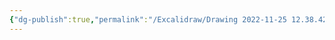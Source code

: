 ```yaml
---
{"dg-publish":true,"permalink":"/Excalidraw/Drawing 2022-11-25 12.38.42.excalidraw/","tags":["excalidraw"]}
---
```

<style> .container {font-family: sans-serif; text-align: center;} .button-wrapper button {z-index: 1;height: 40px; width: 100px; margin: 10px;padding: 5px;} .excalidraw .App-menu_top .buttonList { display: flex;} .excalidraw-wrapper { height: 800px; margin: 50px; position: relative;} :root[dir="ltr"] .excalidraw .layer-ui__wrapper .zen-mode-transition.App-menu_bottom--transition-left {transform: none;} </style><script src="https://cdn.jsdelivr.net/npm/react@17/umd/react.production.min.js"></script><script src="https://cdn.jsdelivr.net/npm/react-dom@17/umd/react-dom.production.min.js"></script><script type="text/javascript" src="https://cdn.jsdelivr.net/npm/@excalidraw/excalidraw@0/dist/excalidraw.production.min.js"></script><div id="Drawing_2022-11-25_1238.42.excalidraw.md"></div><script>(function(){const InitialData={"type":"excalidraw","version":2,"source":"https://github.com/zsviczian/obsidian-excalidraw-plugin/releases/tag/2.0.17","elements":[{"type":"rectangle","version":191,"versionNonce":1962725245,"isDeleted":false,"id":"JkZeGSv5ogsJzPf8MOGe0","fillStyle":"hachure","strokeWidth":1,"strokeStyle":"solid","roughness":1,"opacity":100,"angle":0,"x":-96.9676477336925,"y":-292.15670875437183,"strokeColor":"#000000","backgroundColor":"transparent","width":151,"height":60,"seed":1854232189,"groupIds":[],"frameId":null,"roundness":null,"boundElements":[{"type":"text","id":"VK8HdhKa"},{"id":"vfvikoxnILvKcTAxiAJQD","type":"arrow"},{"id":"Ny40uzDT_yPToTKjLKl30","type":"arrow"},{"id":"vCmnUTcsoCnVIbbHhR_1b","type":"arrow"},{"id":"c_-43hqCBz7vtqe5BZmM5","type":"arrow"},{"id":"VBVss_nribYs05AnmB3re","type":"arrow"}],"updated":1669351609984,"link":null,"locked":false,"customData":{"legacyTextWrap":true}},{"type":"text","version":176,"versionNonce":1588098714,"isDeleted":false,"id":"VK8HdhKa","fillStyle":"hachure","strokeWidth":1,"strokeStyle":"solid","roughness":1,"opacity":100,"angle":0,"x":-62.777607145313596,"y":-274.65670875437183,"strokeColor":"#000000","backgroundColor":"transparent","width":82.61991882324219,"height":25,"seed":656382749,"groupIds":[],"frameId":null,"roundness":null,"boundElements":[],"updated":1705116104233,"link":null,"locked":false,"fontSize":20,"fontFamily":1,"text":"readwise","rawText":"readwise","textAlign":"center","verticalAlign":"middle","containerId":"JkZeGSv5ogsJzPf8MOGe0","originalText":"readwise","lineHeight":1.25,"baseline":18},{"type":"ellipse","version":271,"versionNonce":297717587,"isDeleted":false,"id":"kc1k3EGH_KSBR-P2G2Qu6","fillStyle":"hachure","strokeWidth":1,"strokeStyle":"solid","roughness":1,"opacity":100,"angle":0,"x":171.97013246547192,"y":-306.17568217020016,"strokeColor":"#000000","backgroundColor":"transparent","width":103,"height":96,"seed":1903640861,"groupIds":[],"frameId":null,"roundness":null,"boundElements":[{"type":"text","id":"98O1xAEo"},{"id":"vCmnUTcsoCnVIbbHhR_1b","type":"arrow"}],"updated":1669351587428,"link":null,"locked":false,"customData":{"legacyTextWrap":true}},{"type":"text","version":255,"versionNonce":2071157146,"isDeleted":false,"id":"98O1xAEo","fillStyle":"hachure","strokeWidth":1,"strokeStyle":"solid","roughness":1,"opacity":100,"angle":0,"x":181.87017213832348,"y":-283.17568217020016,"strokeColor":"#000000","backgroundColor":"transparent","width":83.19992065429688,"height":50,"seed":2078118707,"groupIds":[],"frameId":null,"roundness":null,"boundElements":[],"updated":1705116104233,"link":null,"locked":false,"fontSize":20,"fontFamily":1,"text":"roam\nresearch","rawText":"roam research","textAlign":"center","verticalAlign":"middle","containerId":"kc1k3EGH_KSBR-P2G2Qu6","originalText":"roam research","lineHeight":1.25,"baseline":43},{"type":"ellipse","version":255,"versionNonce":1259329501,"isDeleted":false,"id":"RvQSWTduSatIbJONVg3pB","fillStyle":"hachure","strokeWidth":1,"strokeStyle":"solid","roughness":1,"opacity":100,"angle":0,"x":172.61283080709114,"y":-449.03843281171396,"strokeColor":"#000000","backgroundColor":"transparent","width":104,"height":93,"seed":2029056925,"groupIds":[],"frameId":null,"roundness":null,"boundElements":[{"type":"text","id":"DgbjTcoh"},{"id":"D_GVkkAnC4vvjikS8yImV","type":"arrow"},{"id":"VBVss_nribYs05AnmB3re","type":"arrow"}],"updated":1669351609984,"link":null,"locked":false,"customData":{"legacyTextWrap":true}},{"type":"text","version":226,"versionNonce":73800026,"isDeleted":false,"id":"DgbjTcoh","fillStyle":"hachure","strokeWidth":1,"strokeStyle":"solid","roughness":1,"opacity":100,"angle":0,"x":196.3528591884388,"y":-415.03843281171396,"strokeColor":"#000000","backgroundColor":"transparent","width":56.51994323730469,"height":25,"seed":1608095325,"groupIds":[],"frameId":null,"roundness":null,"boundElements":[],"updated":1705116104234,"link":null,"locked":false,"fontSize":20,"fontFamily":1,"text":"notion","rawText":"notion","textAlign":"center","verticalAlign":"middle","containerId":"RvQSWTduSatIbJONVg3pB","originalText":"notion","lineHeight":1.25,"baseline":18},{"type":"ellipse","version":238,"versionNonce":465711731,"isDeleted":false,"id":"8895vsdPbnW2Sak36kQwN","fillStyle":"hachure","strokeWidth":1,"strokeStyle":"solid","roughness":1,"opacity":100,"angle":0,"x":163.75282966944167,"y":-152.395328408816,"strokeColor":"#000000","backgroundColor":"transparent","width":119,"height":104,"seed":492764221,"groupIds":[],"frameId":null,"roundness":null,"boundElements":[{"type":"text","id":"iEAsrRwS"},{"id":"u6qsyl0a82N4BahDgZjst","type":"arrow"},{"id":"c_-43hqCBz7vtqe5BZmM5","type":"arrow"}],"updated":1669351595442,"link":null,"locked":false,"customData":{"legacyTextWrap":true}},{"type":"text","version":198,"versionNonce":921239834,"isDeleted":false,"id":"iEAsrRwS","fillStyle":"hachure","strokeWidth":1,"strokeStyle":"solid","roughness":1,"opacity":100,"angle":0,"x":185.79286873194167,"y":-112.895328408816,"strokeColor":"#000000","backgroundColor":"transparent","width":74.919921875,"height":25,"seed":995069619,"groupIds":[],"frameId":null,"roundness":null,"boundElements":[],"updated":1705116104234,"link":null,"locked":false,"fontSize":20,"fontFamily":1,"text":"obsidian","rawText":"obsidian","textAlign":"center","verticalAlign":"middle","containerId":"8895vsdPbnW2Sak36kQwN","originalText":"obsidian","lineHeight":1.25,"baseline":18},{"type":"diamond","version":196,"versionNonce":806553053,"isDeleted":false,"id":"sY3edMzM-gDFTe2NDSay-","fillStyle":"hachure","strokeWidth":1,"strokeStyle":"solid","roughness":1,"opacity":100,"angle":0,"x":-320.0343690844926,"y":-467.177427158417,"strokeColor":"#000000","backgroundColor":"transparent","width":95,"height":126,"seed":2023082045,"groupIds":[],"frameId":null,"roundness":null,"boundElements":[{"type":"text","id":"lECqf4j6"},{"id":"D_GVkkAnC4vvjikS8yImV","type":"arrow"}],"updated":1669351449456,"link":null,"locked":false,"customData":{"legacyTextWrap":true}},{"type":"text","version":141,"versionNonce":1004184602,"isDeleted":false,"id":"lECqf4j6","fillStyle":"hachure","strokeWidth":1,"strokeStyle":"solid","roughness":1,"opacity":100,"angle":0,"x":-297.4343400927934,"y":-416.677427158417,"strokeColor":"#000000","backgroundColor":"transparent","width":49.79994201660156,"height":25,"seed":1508515955,"groupIds":[],"frameId":null,"roundness":null,"boundElements":[],"updated":1705116104236,"link":null,"locked":false,"fontSize":20,"fontFamily":1,"text":"flomo","rawText":"flomo","textAlign":"center","verticalAlign":"middle","containerId":"sY3edMzM-gDFTe2NDSay-","originalText":"flomo","lineHeight":1.25,"baseline":18},{"type":"diamond","version":149,"versionNonce":909138707,"isDeleted":false,"id":"NxxgQ1cuHIWilJzxw8NVZ","fillStyle":"hachure","strokeWidth":1,"strokeStyle":"solid","roughness":1,"opacity":100,"angle":0,"x":-326.52365183310053,"y":-316.70696382155,"strokeColor":"#000000","backgroundColor":"transparent","width":100,"height":102,"seed":928386493,"groupIds":[],"frameId":null,"roundness":null,"boundElements":[{"type":"text","id":"XvutSj4n"}],"updated":1669351431798,"link":null,"locked":false,"customData":{"legacyTextWrap":true}},{"type":"text","version":118,"versionNonce":1103095194,"isDeleted":false,"id":"XvutSj4n","fillStyle":"hachure","strokeWidth":1,"strokeStyle":"solid","roughness":1,"opacity":100,"angle":0,"x":-303.46362375692865,"y":-278.20696382155,"strokeColor":"#000000","backgroundColor":"transparent","width":53.87994384765625,"height":25,"seed":1732371421,"groupIds":[],"frameId":null,"roundness":null,"boundElements":[],"updated":1705116104236,"link":null,"locked":false,"fontSize":20,"fontFamily":1,"text":"cubox","rawText":"cubox","textAlign":"center","verticalAlign":"middle","containerId":"NxxgQ1cuHIWilJzxw8NVZ","originalText":"cubox","lineHeight":1.25,"baseline":18},{"type":"diamond","version":139,"versionNonce":1682371443,"isDeleted":false,"id":"ebN6FdLeKH6C9rHzKIg9L","fillStyle":"hachure","strokeWidth":1,"strokeStyle":"solid","roughness":1,"opacity":100,"angle":0,"x":-323.957047962444,"y":-175.96704768271604,"strokeColor":"#000000","backgroundColor":"transparent","width":100,"height":127,"seed":1390338067,"groupIds":[],"frameId":null,"roundness":null,"boundElements":[{"type":"text","id":"oIzAgU8r"},{"id":"u6qsyl0a82N4BahDgZjst","type":"arrow"}],"updated":1669351550358,"link":null,"locked":false,"customData":{"legacyTextWrap":true}},{"type":"text","version":110,"versionNonce":198920346,"isDeleted":false,"id":"oIzAgU8r","fillStyle":"hachure","strokeWidth":1,"strokeStyle":"solid","roughness":1,"opacity":100,"angle":0,"x":-312.2470107309987,"y":-124.96704768271604,"strokeColor":"#000000","backgroundColor":"transparent","width":76.57992553710938,"height":25,"seed":1005815613,"groupIds":[],"frameId":null,"roundness":null,"boundElements":[],"updated":1705116104236,"link":null,"locked":false,"fontSize":20,"fontFamily":1,"text":"raindrop","rawText":"raindrop","textAlign":"center","verticalAlign":"middle","containerId":"ebN6FdLeKH6C9rHzKIg9L","originalText":"raindrop","lineHeight":1.25,"baseline":18},{"type":"arrow","version":77,"versionNonce":144376474,"isDeleted":false,"id":"D_GVkkAnC4vvjikS8yImV","fillStyle":"hachure","strokeWidth":1,"strokeStyle":"solid","roughness":1,"opacity":100,"angle":0,"x":-225.8930235902278,"y":-401.377522161652,"strokeColor":"#000000","backgroundColor":"transparent","width":394.31736452227494,"height":1.6851169424029422,"seed":1878020189,"groupIds":[],"frameId":null,"roundness":{"type":2},"boundElements":[],"updated":1705116104236,"link":null,"locked":false,"startBinding":{"elementId":"sY3edMzM-gDFTe2NDSay-","gap":1,"focus":0.047606777556455857},"endBinding":{"elementId":"RvQSWTduSatIbJONVg3pB","gap":4.191494473691371,"focus":0.016436974537855014},"lastCommittedPoint":null,"startArrowhead":null,"endArrowhead":"arrow","points":[[0,0],[394.31736452227494,-1.6851169424029422]]},{"type":"arrow","version":51,"versionNonce":970526042,"isDeleted":false,"id":"vfvikoxnILvKcTAxiAJQD","fillStyle":"hachure","strokeWidth":1,"strokeStyle":"solid","roughness":1,"opacity":100,"angle":0,"x":-227.6599840054788,"y":-265.5131114924011,"strokeColor":"#000000","backgroundColor":"transparent","width":129.6923362717863,"height":1.1180373816533233,"seed":767812125,"groupIds":[],"frameId":null,"roundness":{"type":2},"boundElements":[],"updated":1705116104232,"link":null,"locked":false,"startBinding":null,"endBinding":{"elementId":"JkZeGSv5ogsJzPf8MOGe0","gap":1,"focus":0.16749685104294143},"lastCommittedPoint":null,"startArrowhead":null,"endArrowhead":"arrow","points":[[0,0],[129.6923362717863,-1.1180373816533233]]},{"type":"arrow","version":180,"versionNonce":184068186,"isDeleted":false,"id":"Ny40uzDT_yPToTKjLKl30","fillStyle":"hachure","strokeWidth":1,"strokeStyle":"solid","roughness":1,"opacity":100,"angle":0,"x":-226.94339907858125,"y":-113.76220683581164,"strokeColor":"#000000","backgroundColor":"transparent","width":128.4424178962911,"height":135.65828407024003,"seed":1728437427,"groupIds":[],"frameId":null,"roundness":{"type":2},"boundElements":[],"updated":1705116112401,"link":null,"locked":false,"startBinding":null,"endBinding":{"elementId":"JkZeGSv5ogsJzPf8MOGe0","gap":1.5333334485976593,"focus":0.6692657519663774},"lastCommittedPoint":null,"startArrowhead":null,"endArrowhead":"arrow","points":[[0,0],[67.82914203512007,-60.613275861171076],[128.4424178962911,-135.65828407024003]]},{"type":"arrow","version":115,"versionNonce":627230490,"isDeleted":false,"id":"u6qsyl0a82N4BahDgZjst","fillStyle":"hachure","strokeWidth":1,"strokeStyle":"solid","roughness":1,"opacity":100,"angle":0,"x":-225.07224627351314,"y":-109.4342991072248,"strokeColor":"#000000","backgroundColor":"transparent","width":382.7364933355492,"height":1.4415687131282624,"seed":936923581,"groupIds":[],"frameId":null,"roundness":{"type":2},"boundElements":[],"updated":1705116104236,"link":null,"locked":false,"startBinding":{"elementId":"ebN6FdLeKH6C9rHzKIg9L","gap":1,"focus":0.05065940350145211},"endBinding":{"elementId":"8895vsdPbnW2Sak36kQwN","gap":7.143292474418558,"focus":0.20629764929805267},"lastCommittedPoint":null,"startArrowhead":null,"endArrowhead":"arrow","points":[[0,0],[382.7364933355492,-1.4415687131282624]]},{"type":"arrow","version":45,"versionNonce":1545279514,"isDeleted":false,"id":"vCmnUTcsoCnVIbbHhR_1b","fillStyle":"hachure","strokeWidth":1,"strokeStyle":"solid","roughness":1,"opacity":100,"angle":0,"x":55.0323522663075,"y":-264.5807720033555,"strokeColor":"#000000","backgroundColor":"transparent","width":114.89704792801089,"height":1.43621309910003,"seed":2021389619,"groupIds":[],"frameId":null,"roundness":{"type":2},"boundElements":[],"updated":1705116104233,"link":null,"locked":false,"startBinding":{"elementId":"JkZeGSv5ogsJzPf8MOGe0","gap":1,"focus":-0.047434885848795995},"endBinding":{"elementId":"kc1k3EGH_KSBR-P2G2Qu6","gap":2.6929840026434206,"focus":0.17728743340273828},"lastCommittedPoint":null,"startArrowhead":null,"endArrowhead":"arrow","points":[[0,0],[114.89704792801089,-1.43621309910003]]},{"type":"arrow","version":106,"versionNonce":1873584026,"isDeleted":false,"id":"c_-43hqCBz7vtqe5BZmM5","fillStyle":"hachure","strokeWidth":1,"strokeStyle":"solid","roughness":1,"opacity":100,"angle":0,"x":55.196968322822286,"y":-264.57380987134445,"strokeColor":"#000000","backgroundColor":"transparent","width":107.51731601979564,"height":152.25575412644977,"seed":165069661,"groupIds":[],"frameId":null,"roundness":{"type":2},"boundElements":[],"updated":1705116104234,"link":null,"locked":false,"startBinding":{"elementId":"JkZeGSv5ogsJzPf8MOGe0","gap":1.1646160565147738,"focus":-0.8477108732664365},"endBinding":{"elementId":"8895vsdPbnW2Sak36kQwN","gap":2.5391107491794216,"focus":-0.644667351301909},"lastCommittedPoint":null,"startArrowhead":null,"endArrowhead":"arrow","points":[[0,0],[49.42868329155026,89.83753386566428],[107.51731601979564,152.25575412644977]]},{"type":"arrow","version":54,"versionNonce":1541851098,"isDeleted":false,"id":"VBVss_nribYs05AnmB3re","fillStyle":"hachure","strokeWidth":1,"strokeStyle":"solid","roughness":1,"opacity":100,"angle":0,"x":58.804901409796685,"y":-268.18174295831886,"strokeColor":"#000000","backgroundColor":"transparent","width":116.17604098015795,"height":117.61911439714095,"seed":1153551261,"groupIds":[],"frameId":null,"roundness":{"type":2},"boundElements":[],"updated":1705116104234,"link":null,"locked":false,"startBinding":{"elementId":"JkZeGSv5ogsJzPf8MOGe0","gap":4.7725491434891865,"focus":0.7560348546879183},"endBinding":{"elementId":"RvQSWTduSatIbJONVg3pB","gap":1.0288491198756873,"focus":0.38685361722982636},"lastCommittedPoint":null,"startArrowhead":null,"endArrowhead":"arrow","points":[[0,0],[51.59344314373493,-63.860415639448206],[116.17604098015795,-117.61911439714095]]},{"id":"zMbEJht2","type":"text","x":-164.11425704346118,"y":-186.87548269698271,"width":10,"height":25,"angle":0,"strokeColor":"#000000","backgroundColor":"transparent","fillStyle":"hachure","strokeWidth":1,"strokeStyle":"solid","roughness":1,"opacity":100,"groupIds":[],"frameId":null,"roundness":null,"seed":980769926,"version":2,"versionNonce":1228311834,"isDeleted":true,"boundElements":null,"updated":1705116112432,"link":null,"locked":false,"text":"","rawText":"","fontSize":20,"fontFamily":1,"textAlign":"center","verticalAlign":"middle","baseline":18,"containerId":"Ny40uzDT_yPToTKjLKl30","originalText":"","lineHeight":1.25}],"appState":{"theme":"light","viewBackgroundColor":"#ffffff","currentItemStrokeColor":"#000000","currentItemBackgroundColor":"transparent","currentItemFillStyle":"hachure","currentItemStrokeWidth":1,"currentItemStrokeStyle":"solid","currentItemRoughness":1,"currentItemOpacity":100,"currentItemFontFamily":1,"currentItemFontSize":20,"currentItemTextAlign":"left","currentItemStartArrowhead":null,"currentItemEndArrowhead":"arrow","scrollX":360.1951830745404,"scrollY":525.209793121071,"zoom":{"value":1.3450536832436593},"currentItemRoundness":"round","gridSize":null,"gridColor":{"Bold":"#C9C9C9FF","Regular":"#EDEDEDFF"},"colorPalette":{},"currentStrokeOptions":null,"previousGridSize":null,"frameRendering":{"enabled":true,"clip":true,"name":true,"outline":true}},"files":{}};InitialData.scrollToContent=true;App=()=>{const e=React.useRef(null),t=React.useRef(null),[n,i]=React.useState({width:void 0,height:void 0});return React.useEffect(()=>{i({width:t.current.getBoundingClientRect().width,height:t.current.getBoundingClientRect().height});const e=()=>{i({width:t.current.getBoundingClientRect().width,height:t.current.getBoundingClientRect().height})};return window.addEventListener("resize",e),()=>window.removeEventListener("resize",e)},[t]),React.createElement(React.Fragment,null,React.createElement("div",{className:"excalidraw-wrapper",ref:t},React.createElement(ExcalidrawLib.Excalidraw,{ref:e,width:n.width,height:n.height,initialData:InitialData,viewModeEnabled:!0,zenModeEnabled:!0,gridModeEnabled:!1})))},excalidrawWrapper=document.getElementById("Drawing_2022-11-25_1238.42.excalidraw.md");ReactDOM.render(React.createElement(App),excalidrawWrapper);})();</script>